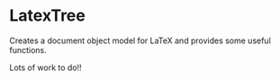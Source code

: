 # LatexTree

Creates a document object model for LaTeX and provides some useful functions.

Lots of work to do!!
